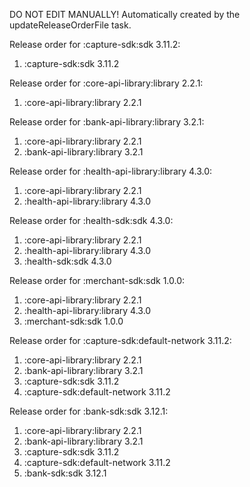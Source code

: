 DO NOT EDIT MANUALLY!
Automatically created by the updateReleaseOrderFile task.

Release order for :capture-sdk:sdk 3.11.2:
 1. :capture-sdk:sdk 3.11.2

Release order for :core-api-library:library 2.2.1:
 1. :core-api-library:library 2.2.1

Release order for :bank-api-library:library 3.2.1:
 1. :core-api-library:library 2.2.1
 2. :bank-api-library:library 3.2.1

Release order for :health-api-library:library 4.3.0:
 1. :core-api-library:library 2.2.1
 2. :health-api-library:library 4.3.0

Release order for :health-sdk:sdk 4.3.0:
 1. :core-api-library:library 2.2.1
 2. :health-api-library:library 4.3.0
 3. :health-sdk:sdk 4.3.0

Release order for :merchant-sdk:sdk 1.0.0:
 1. :core-api-library:library 2.2.1
 2. :health-api-library:library 4.3.0
 3. :merchant-sdk:sdk 1.0.0

Release order for :capture-sdk:default-network 3.11.2:
 1. :core-api-library:library 2.2.1
 2. :bank-api-library:library 3.2.1
 3. :capture-sdk:sdk 3.11.2
 4. :capture-sdk:default-network 3.11.2

Release order for :bank-sdk:sdk 3.12.1:
 1. :core-api-library:library 2.2.1
 2. :bank-api-library:library 3.2.1
 3. :capture-sdk:sdk 3.11.2
 4. :capture-sdk:default-network 3.11.2
 5. :bank-sdk:sdk 3.12.1

